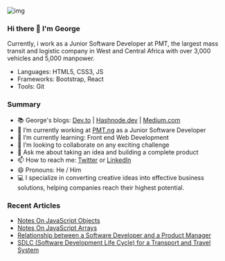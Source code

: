 ![img](https://user-images.githubusercontent.com/79133032/111031287-11035280-8407-11eb-81e1-6a7e408bb323.jpg)
### Hi there 👋 I'm George

Currently, i work as a Junior Software Developer at PMT, the largest mass transit and logistic company in West and Central Africa with over 3,000 vehicles and 5,000 manpower.

- Languages: HTML5, CSS3, JS
- Frameworks: Bootstrap,  React
- Tools: Git


### Summary

- 📚 George's blogs: [Dev.to](https://dev.to/georgedredd) | [Hashnode.dev](https://hashnode.com/@Edozy) | [Medium.com](https://medium.com/@georgeedozy)
- 🔭 I’m currently working at [PMT.ng](https://pmt.ng/) as a Junior Software Developer
- 🌱 I’m currently learning: Front end Web Development
- 👯 I’m looking to collaborate on any exciting challenge
- 💬 Ask me about taking an idea and building a complete product
- 📫 How to reach me: [Twitter](https://twitter.com/GeorgeEdozy) or [LinkedIn](https://www.linkedin.com/in/george-edozy/)
- 😄 Pronouns: He / Him 
- 💻 I specialize in converting creative ideas into effective business solutions, helping companies reach their highest potential.


### Recent Articles
- [Notes On JavaScript Objects](https://georgeedozy.hashnode.dev/javascript-objects-excerises-answers)
- [Notes On JavaScript Arrays](https://georgeedozy.hashnode.dev/javascript-exercises-array-answers)
- [Relationship between a Software Developer and a Product Manager](https://medium.com/@georgeedozy/relationship-between-a-software-developer-and-a-product-manager-39329739fe05)
- [SDLC (Software Development Life Cycle) for a Transport and Travel System](https://medium.com/@georgeedozy/the-sdlc-software-development-life-cycle-for-a-transport-and-travel-system-78057b00dabc)
